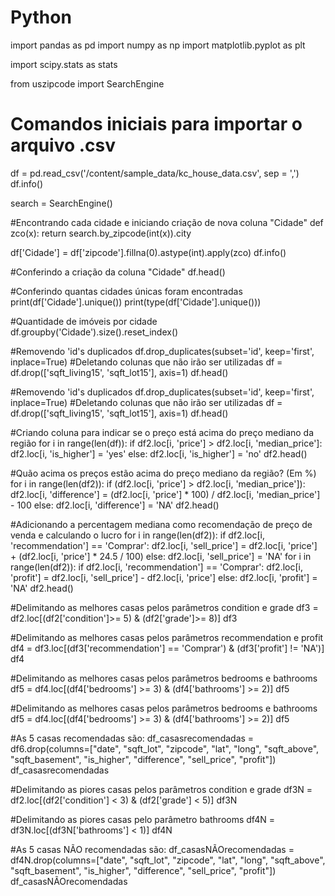 # Python
import pandas as pd
import numpy as np
import matplotlib.pyplot as plt

import scipy.stats as stats

from uszipcode import SearchEngine

# Comandos iniciais para importar o arquivo .csv
df = pd.read_csv('/content/sample_data/kc_house_data.csv', sep = ',')
df.info()

search = SearchEngine()

#Encontrando cada cidade e iniciando criação de nova coluna "Cidade"
def zco(x):
  return search.by_zipcode(int(x)).city
  
df['Cidade'] = df['zipcode'].fillna(0).astype(int).apply(zco)
df.info()

#Conferindo a criação da coluna "Cidade"
df.head()

#Conferindo quantas cidades únicas foram encontradas
print(df['Cidade'].unique())
print(type(df['Cidade'].unique()))

#Quantidade de imóveis por cidade
df.groupby('Cidade').size().reset_index()

#Removendo 'id's duplicados
df.drop_duplicates(subset='id', keep='first', inplace=True)
#Deletando colunas que não irão ser utilizadas
df = df.drop(['sqft_living15', 'sqft_lot15'], axis=1)
df.head()

#Removendo 'id's duplicados
df.drop_duplicates(subset='id', keep='first', inplace=True)
#Deletando colunas que não irão ser utilizadas
df = df.drop(['sqft_living15', 'sqft_lot15'], axis=1)
df.head()

#Criando coluna para indicar se o preço está acima do preço mediano da região
for i in range(len(df)):
  if df2.loc[i, 'price'] > df2.loc[i, 'median_price']:
        df2.loc[i, 'is_higher'] = 'yes'
  else:
        df2.loc[i, 'is_higher'] = 'no'
df2.head()  

#Quão acima os preços estão acima do preço mediano da região? (Em %)
for i in range(len(df2)):
  if (df2.loc[i, 'price'] > df2.loc[i, 'median_price']):
    df2.loc[i, 'difference'] = (df2.loc[i, 'price'] * 100) / df2.loc[i, 'median_price'] - 100
  else:
    df2.loc[i, 'difference'] = 'NA'
df2.head()

#Adicionando a percentagem mediana como recomendação de preço de venda e calculando o lucro
for i in range(len(df2)):
  if df2.loc[i, 'recommendation'] == 'Comprar':
    df2.loc[i, 'sell_price'] = df2.loc[i, 'price'] + (df2.loc[i, 'price'] * 24.5 / 100)
  else:
    df2.loc[i, 'sell_price'] = 'NA'
for i in range(len(df2)):
  if df2.loc[i, 'recommendation'] == 'Comprar':
    df2.loc[i, 'profit'] = df2.loc[i, 'sell_price'] - df2.loc[i, 'price']
  else:
    df2.loc[i, 'profit'] = 'NA'
df2.head() 

#Delimitando as melhores casas pelos parâmetros condition e grade
df3 = df2.loc[(df2['condition']>= 5) & (df2['grade']>= 8)]
df3

#Delimitando as melhores casas pelos parâmetros recommendation e profit
df4 = df3.loc[(df3['recommendation'] == 'Comprar') & (df3['profit'] != 'NA')]
df4

#Delimitando as melhores casas pelos parâmetros bedrooms e bathrooms
df5 = df4.loc[(df4['bedrooms'] >= 3) & (df4['bathrooms'] >= 2)]
df5

#Delimitando as melhores casas pelos parâmetros bedrooms e bathrooms
df5 = df4.loc[(df4['bedrooms'] >= 3) & (df4['bathrooms'] >= 2)]
df5

#As 5 casas recomendadas são:
df_casasrecomendadas = df6.drop(columns=["date", "sqft_lot", "zipcode", "lat", "long", "sqft_above", "sqft_basement", "is_higher", "difference", "sell_price", "profit"])
df_casasrecomendadas

#Delimitando as piores casas pelos parâmetros condition e grade
df3N = df2.loc[(df2['condition'] < 3) & (df2['grade'] < 5)]
df3N

#Delimitando as piores casas pelo parâmetro bathrooms
df4N = df3N.loc[(df3N['bathrooms'] < 1)]
df4N

#As 5 casas NÃO recomendadas são:
df_casasNÃOrecomendadas = df4N.drop(columns=["date", "sqft_lot", "zipcode", "lat", "long", "sqft_above", "sqft_basement", "is_higher", "difference", "sell_price", "profit"])
df_casasNÃOrecomendadas
